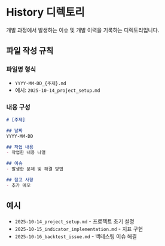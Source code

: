 # History 디렉토리

개발 과정에서 발생하는 이슈 및 개발 이력을 기록하는 디렉토리입니다.

## 파일 작성 규칙

### 파일명 형식
- `YYYY-MM-DD_{주제}.md`
- 예시: `2025-10-14_project_setup.md`

### 내용 구성
```markdown
# [주제]

## 날짜
YYYY-MM-DD

## 작업 내용
- 작업한 내용 나열

## 이슈
- 발생한 문제 및 해결 방법

## 참고 사항
- 추가 메모
```

## 예시
- `2025-10-14_project_setup.md` - 프로젝트 초기 설정
- `2025-10-15_indicator_implementation.md` - 지표 구현
- `2025-10-16_backtest_issue.md` - 백테스팅 이슈 해결
